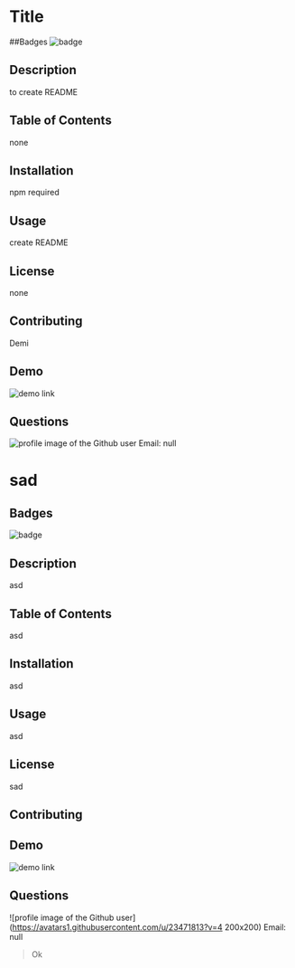 
# Title
##Badges
![badge](https://img.shields.io/badge/website-OK-brightgreen.svg)
## Description
to create README
## Table of Contents
none
## Installation
npm required
## Usage
create README
## License
none
## Contributing
Demi
## Demo
![demo link](none)
## Questions
![profile image of the Github user](https://avatars3.githubusercontent.com/u/56731719?v=4)
Email: null

# sad
## Badges
![badge](https://img.shields.io/badge/sad-sad-brightgreen.svg)
## Description
asd
## Table of Contents
asd
## Installation
asd
## Usage
asd
## License
sad
## Contributing

## Demo
![demo link](dsadasd)
## Questions
![profile image of the Github user](https://avatars1.githubusercontent.com/u/23471813?v=4 200x200)
Email: null
> Ok
